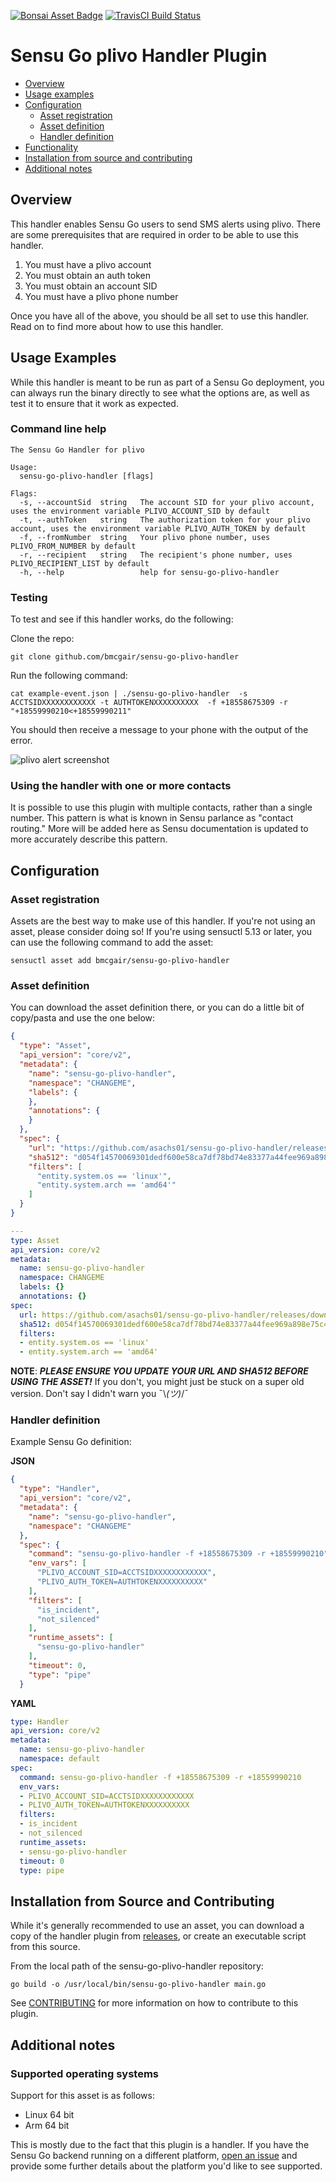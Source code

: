 [![Bonsai Asset Badge](https://img.shields.io/badge/Sensu%20Go%20plivo%20Handler-Download%20Me-brightgreen.svg?colorB=89C967&logo=sensu)](https://bonsai.sensu.io/assets/asachs01/sensu-go-plivo-handler) [![TravisCI Build Status](https://travis-ci.org/asachs01/sensu-go-plivo-handler.svg?branch=master)](https://travis-ci.org/asachs01/sensu-go-plivo-handler)

# Sensu Go plivo Handler Plugin

- [Overview](#overview)
- [Usage examples](#usage-examples)
- [Configuration](#configuration)
  - [Asset registration](#asset-registration)
  - [Asset definition](#asset-configuration)
  - [Handler definition](#resource-configuration)
- [Functionality](#functionality)
- [Installation from source and contributing](#installation-from-source-and-contributing)
- [Additional notes](#additional-notes)

## Overview

This handler enables Sensu Go users to send SMS alerts using plivo. There are some prerequisites that are required in order to be able to use this handler. 

1. You must have a plivo account
2. You must obtain an auth token
3. You must obtain an account SID
4. You must have a plivo phone number

Once you have all of the above, you should be all set to use this handler. Read on to find more about how to use this handler.


## Usage Examples

While this handler is meant to be run as part of a Sensu Go deployment, you can always run the binary directly to see what the options are, as well as test it to ensure that it work as expected. 

### Command line help

```text
The Sensu Go Handler for plivo

Usage:
  sensu-go-plivo-handler [flags]

Flags:
  -s, --accountSid  string   The account SID for your plivo account, uses the environment variable PLIVO_ACCOUNT_SID by default
  -t, --authToken   string   The authorization token for your plivo account, uses the environment variable PLIVO_AUTH_TOKEN by default
  -f, --fromNumber  string   Your plivo phone number, uses PLIVO_FROM_NUMBER by default
  -r, --recipient   string   The recipient's phone number, uses PLIVO_RECIPIENT_LIST by default
  -h, --help                 help for sensu-go-plivo-handler
```

### Testing

To test and see if this handler works, do the following:

Clone the repo:
```
git clone github.com/bmcgair/sensu-go-plivo-handler
```

Run the following command:
```
cat example-event.json | ./sensu-go-plivo-handler  -s ACCTSIDXXXXXXXXXXXX -t AUTHTOKENXXXXXXXXXX  -f +18558675309 -r "+18559990210<+18559990211"
```

You should then receive a message to your phone with the output of the error.

![plivo alert screenshot](https://p299.p4.n0.cdn.getcloudapp.com/items/5zuJew4X/Screenshot_20190717-232020.png?v=f0244404f5516401e54d2ab64df1533d)

### Using the handler with one or more contacts

It is possible to use this plugin with multiple contacts, rather than a single number. This pattern is what is known in Sensu parlance as "contact routing." More will be added here as Sensu documentation is updated to more accurately describe this pattern.

## Configuration

### Asset registration

Assets are the best way to make use of this handler. If you're not using an asset, please consider doing so! If you're using sensuctl 5.13 or later, you can use the following command to add the asset: 

`sensuctl asset add bmcgair/sensu-go-plivo-handler`


### Asset definition

You can download the asset definition there, or you can do a little bit of copy/pasta and use the one below:

```json
{
  "type": "Asset",
  "api_version": "core/v2",
  "metadata": {
    "name": "sensu-go-plivo-handler",
    "namespace": "CHANGEME",
    "labels": {
    },
    "annotations": {
    }
  },
  "spec": {
    "url": "https://github.com/asachs01/sensu-go-plivo-handler/releases/download/0.0.1/sensu-go-plivo-handler_0.0.1_linux_amd64.tar.gz",
    "sha512": "d054f14570069301dedf600e58ca7df78bd74e83377a44fee969a898e75c40ce1a30ee7eb24ce1a1c7f31c820a84e33b74cfb5b69163af22a45d6745eae780f0",
    "filters": [
      "entity.system.os == 'linux'",
      "entity.system.arch == 'amd64'"
    ]
  }
}
```

```yaml
---
type: Asset
api_version: core/v2
metadata:
  name: sensu-go-plivo-handler
  namespace: CHANGEME
  labels: {}
  annotations: {}
spec:
  url: https://github.com/asachs01/sensu-go-plivo-handler/releases/download/0.0.1/sensu-go-plivo-handler_0.0.1_linux_amd64.tar.gz
  sha512: d054f14570069301dedf600e58ca7df78bd74e83377a44fee969a898e75c40ce1a30ee7eb24ce1a1c7f31c820a84e33b74cfb5b69163af22a45d6745eae780f0
  filters:
  - entity.system.os == 'linux'
  - entity.system.arch == 'amd64'
```

**NOTE**: ***PLEASE ENSURE YOU UPDATE YOUR URL AND SHA512 BEFORE USING THE ASSET!*** If you don't, you might just be stuck on a super old version. Don't say I didn't warn you ¯\\_(ツ)_/¯

### Handler definition

Example Sensu Go definition:

**JSON**
```json
{
  "type": "Handler",
  "api_version": "core/v2",
  "metadata": {
    "name": "sensu-go-plivo-handler",
    "namespace": "CHANGEME"
  },
  "spec": {
    "command": "sensu-go-plivo-handler -f +18558675309 -r +18559990210",
    "env_vars": [
      "PLIVO_ACCOUNT_SID=ACCTSIDXXXXXXXXXXXX",
      "PLIVO_AUTH_TOKEN=AUTHTOKENXXXXXXXXXX"
    ],
    "filters": [
      "is_incident",
      "not_silenced"
    ],
    "runtime_assets": [
      "sensu-go-plivo-handler"
    ],
    "timeout": 0,
    "type": "pipe"
  }
```
**YAML**
```yaml
type: Handler
api_version: core/v2
metadata:
  name: sensu-go-plivo-handler
  namespace: default
spec:
  command: sensu-go-plivo-handler -f +18558675309 -r +18559990210
  env_vars:
  - PLIVO_ACCOUNT_SID=ACCTSIDXXXXXXXXXXXX
  - PLIVO_AUTH_TOKEN=AUTHTOKENXXXXXXXXXX
  filters:
  - is_incident
  - not_silenced
  runtime_assets:
  - sensu-go-plivo-handler
  timeout: 0
  type: pipe
```

## Installation from Source and Contributing

While it's generally recommended to use an asset, you can download a copy of the handler plugin from [releases][1],
or create an executable script from this source.

From the local path of the sensu-go-plivo-handler repository:

```
go build -o /usr/local/bin/sensu-go-plivo-handler main.go
```

See [CONTRIBUTING][2] for more information on how to contribute to this plugin.

## Additional notes
### Supported operating systems

Support for this asset is as follows:

* Linux 64 bit
* Arm 64 bit

This is mostly due to the fact that this plugin is a handler. If you have the Sensu Go backend running on a different platform, [open an issue](https://github.com/asachs01/sensu-go-plivo-handler/issues/new) and provide some further details about the platform you'd like to see supported.


[1]: https://github.com/asachs01/sensu-go-plivo-handler/releases
[2]: https://github.com/asachs01/sensu-go-plivo-handler/blob/master/CONTRIBUTING.md

